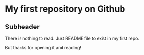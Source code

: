 # My first repository on Github

## Subheader

There is nothing to read. Just README file to exist in my first repo.

But thanks for opening it and reading!
